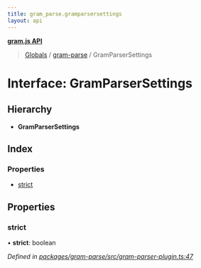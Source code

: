 ```yaml
---
title: gram_parse.gramparsersettings
layout: api
---
```


**[gram.js API](../README.md)**

> [Globals](../globals.md) / [gram-parse](../modules/gram_parse.md) / GramParserSettings

# Interface: GramParserSettings

## Hierarchy

* **GramParserSettings**

## Index

### Properties

* [strict](gram_parse.gramparsersettings.md#strict)

## Properties

### strict

•  **strict**: boolean

*Defined in [packages/gram-parse/src/gram-parser-plugin.ts:47](https://github.com/gram-data/gram-js/blob/33eec55/packages/gram-parse/src/gram-parser-plugin.ts#L47)*
